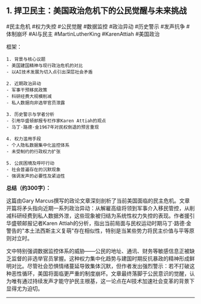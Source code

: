 
## 1. 捍卫民主：美国政治危机下的公民觉醒与未来挑战

#民主危机 #权力失控 #公民觉醒 #数据监控 #政治异动 #历史警示 #发声抗争 #体制崩坏 #AI与民主 #MartinLutherKing #KarenAttiah #美国政治

框架：

```
1. 背景与核心议题
- 美国建国精神与现行政治危机的对比
- 以AI技术发展为切入点引出深层社会矛盾

2. 近期政治异动
- 军事干预移民政策
- 科研经费大规模削减
- 私人数据向非选举官员泄露

3. 历史警示与学者分析
- 引用华盛顿邮报专栏作家Karen Attiah的观点
- 马丁·路德·金1967年对民权倒退的预言重现

4. 权力滥用手段
- 个人隐私数据集中化监控体系
- 未受制约的行政权力扩张

5. 公民困境及呼吁行动
- 社会普遍存在的沉默现象
- 强调发声的必要性及紧迫性

```

**总结（约300字）：**

这篇由Gary Marcus撰写的政论文章深刻剖析了当前美国面临的民主危机。文章开篇将矛头指向近期一系列政治异动：从解雇高级将领到军事介入移民管控，从削减科研经费到私人数据外泄，这些现象被归结为系统性权力失控的表现。作者援引华盛顿邮报记者Karen Attiah的分析，指出当前局面与民权运动时期马丁·路德·金警告的"本土法西斯主义复萌"存在相似性，特别是当某些势力将民主价值与平等原则对立时。

文中特别强调数据监控体系的威胁——公民的地址、通讯、财务等敏感信息正被缺乏监督的非选举官员掌握。这种权力集中化趋势与建国时期反抗暴政的精神形成鲜明对比。尽管社会恐惧情绪蔓延导致集体沉默，但作者发出强烈警示：若不打破这种恶性循环，美国将面临更严重的制度崩坏。文章最终落脚于公民意识的觉醒，认为唯有通过持续发声才能守护民主根基，这一论点在AI技术加速社会变革的背景下显得尤为迫切。

---

